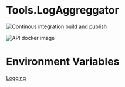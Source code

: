 # Tools.LogAggreggator

![Continous integration build and publish](https://github.com/swisschain/Tools.LogAggreggator/workflows/Continous%20integration%20build%20and%20publish/badge.svg)

![API docker image](https://img.shields.io/docker/v/swisschains/tools-log-aggregator?sort=semver)

# Environment Variables
[Logging](https://github.com/swisschain/Swisschain.Sdk.Server/blob/master/README.md#logging)
